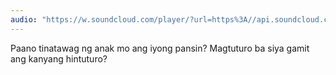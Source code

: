 ```yaml
---
audio: "https://w.soundcloud.com/player/?url=https%3A//api.soundcloud.com/tracks/1406190073%3Fsecret_token%3Ds-Fa2khvMHDtU&color=%23ff5500&auto_play=true&hide_related=false&show_comments=true&show_user=true&show_reposts=false&show_teaser=true&visual=true"
---
```


Paano tinatawag ng anak mo ang iyong pansin? Magtuturo ba siya gamit ang kanyang hintuturo?